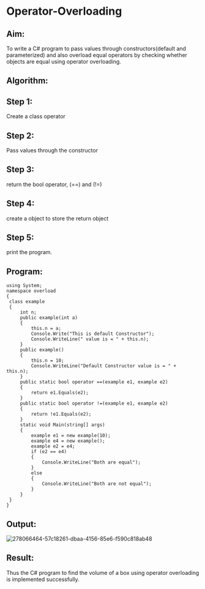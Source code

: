 # Operator-Overloading

## Aim:
 To write a C# program to pass values through constructors(default and parameterized) and also overload equal operators by checking whether objects are equal using operator overloading. 
 
## Algorithm:

## Step 1:
Create a class operator
## Step 2:
Pass values through the constructor
## Step 3:
return the bool operator, (==) and (!=)
## Step 4:
create a object to store the return object
## Step 5:
print the program.

 ## Program:
 ```
using System;
namespace overload
{
  class example
  {
      int n;
      public example(int a)
      {
          this.n = a;
          Console.Write("This is default Constructor");
          Console.WriteLine(" value is = " + this.n);
      }
      public example()
      {
          this.n = 10;
          Console.WriteLine("Default Constructor value is = " + this.n);
      }
      public static bool operator ==(example e1, example e2)
      {
          return e1.Equals(e2);
      }
      public static bool operator !=(example e1, example e2)
      {
          return !e1.Equals(e2);
      }
      static void Main(string[] args)
      {
          example e1 = new example(10);
          example e4 = new example();
          example e2 = e4;
          if (e2 == e4)
          {
              Console.WriteLine("Both are equal");
          }
          else
          {
              Console.WriteLine("Both are not equal");
          }
      }
  }
}
```
 
 
 ## Output:
 ![278066464-57c18261-dbaa-4156-85e6-f590c818ab48](https://github.com/Naveenvetrivel/Operator-Overloading/assets/94165322/0a8dc3f0-ca57-4aab-9795-3fd111ad1c01)

 
 ## Result:
Thus the C# program to find the volume of a box using operator overloading is implemented successfully.
